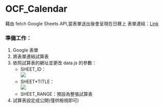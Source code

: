 # OCF_Calendar

藉由 fetch Google Sheets API,當表單送出後會呈現在日曆上
表單連結：[Link](https://forms.gle/C9aQBrgSt4w7aC7d7)

### 準備工作：

1. Google 表單
2. 將表單連結試算表
3. 依照試算表的網址並更改 data.js 的參數：
   - SHEET_ID：  
![](https://upload.cc/i1/2023/05/31/8ZOAVo.png)
   - SHEET\*TITLE：  
![](https://upload.cc/i1/2023/05/31/8ThSrA.png)
   - SHEET_RANGE：預設為整張試算表
4. 試算表設定成公開(僅供檢視即可)
